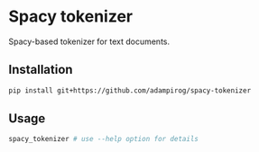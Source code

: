 # Spacy tokenizer

Spacy-based tokenizer for text documents.


## Installation
```bash
pip install git+https://github.com/adampirog/spacy-tokenizer
```

## Usage

```bash
spacy_tokenizer # use --help option for details
```
